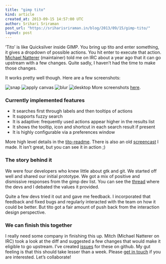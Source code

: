 ```yaml
---
title: "gimp tito"
kind: article
created_at: 2013-09-15 14:57:00 UTC
author: Srihari Sriraman
post_url: "https://sriharisriraman.in/blog/2013/09/15/gimp-tito/"
layout: post
---
```

<p>&lsquo;Tito&rsquo; is like Quicksilver inside GIMP. You bring up tito and enter something, it gives a dropdown of possible actions. You hit enter to execute that action. <a href="https://plus.google.com/116053365635940402074">Michael Natterer</a> (maintainer) told me on IRC about a year ago that it can go upstream with a few changes. Quite sadly, I haven&rsquo;t had the time to make those changes.</p>

<p>It works pretty well though. Here are a few screenshots:</p>

<p><img src="https://sriharisriraman.in/images/tito-images/snap.jpg" alt="snap" />
<img src="https://sriharisriraman.in/images/tito-images/apcan.jpg" alt="apply canvas" />
<img src="https://sriharisriraman.in/images/tito-images/blur.jpg" alt="blur" />
<img src="https://sriharisriraman.in/images/tito-images/desktop.jpg" alt="desktop" />
More screenshots <a href="https://github.com/ssrihari/gimp-tito/wiki/About-gimp-tito#v-screenshots">here</a>.</p>

<h3>Currently implemented features</h3>

<ul>
<li> It searches first through labels and then tooltips of actions</li>
<li> It supports fuzzy search</li>
<li> It is adaptive: frequently used actions appear higher in the results list</li>
<li> It shows the tooltip, icon and shortcut in each search result if present</li>
<li> It is highly configurable via a preferences window</li>
</ul>


<p>More high level details in the <a href="https://github.com/ssrihari/gimp-tito/wiki/About-gimp-tito">tito-readme</a>.
There is also an old <a href="https://www.youtube.com/watch?v=G0PuH1LFWhA">screencast</a> I made. It isn&rsquo;t great, but you can see it in action ;)</p>

<h3>The story behind it</h3>

<p>We were four developers who knew little about gtk and git. We started off well and shared our initial prototype. We got a mix of positive and dismissive responses from the gimp dev list. You can see the <a href="https://www.gimpusers.com/forums/gimp-developer/14142-an-update-on-the-menu-search">thread</a> where the devs and I debated the values it provided.</p>

<p>Quite a few devs tried it out and gave me feedback. I incorporated that feedback and fixed bugs and regularly interacted with the team on how it could be better. But tito got a fair amount of push back from the interaction design perspective.</p>

<h3>We can finish this together</h3>

<p>I really need some company in finishing this up. Mitch (Michael Natterer on IRC) took a look at the diff and suggested a few changes that would make it eligible to go upstream. I&rsquo;ve created <a href="https://github.com/ssrihari/gimp-tito/issues">issues</a> for these on github. My gut feeling is that this should take lesser than a week. Please <a href="https://twitter.com/sriharisriraman">get in touch</a> if you are interested. Let&rsquo;s collaborate!</p>


